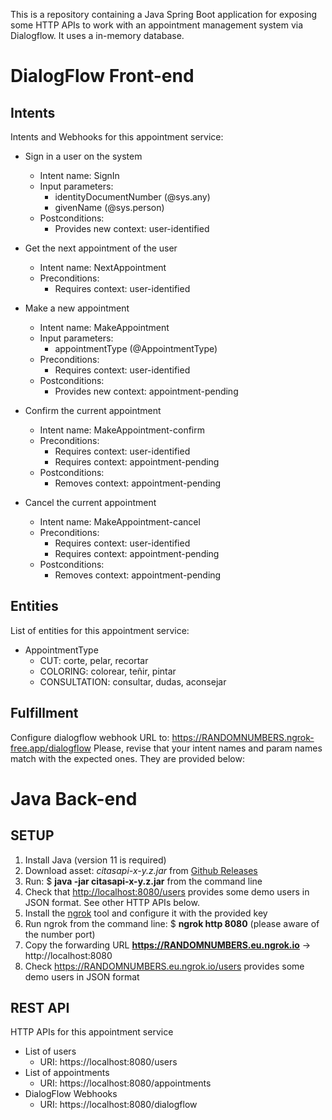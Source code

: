 This is a repository containing a Java Spring Boot application for exposing some HTTP APIs to work with an appointment management system via Dialogflow. It uses a in-memory database.

# DialogFlow Front-end

## Intents

Intents and Webhooks for this appointment service:

* Sign in a user on the system 
   * Intent name: SignIn
   * Input parameters: 
     * identityDocumentNumber (@sys.any)
     * givenName (@sys.person)
   * Postconditions:
     * Provides new context: user-identified
  

* Get the next appointment of the user
  * Intent name: NextAppointment
  * Preconditions:
     * Requires context: user-identified


* Make a new appointment
  * Intent name: MakeAppointment
  * Input parameters: 
    * appointmentType (@AppointmentType)
  * Preconditions:
     * Requires context: user-identified
  * Postconditions:
     * Provides new context: appointment-pending
 
* Confirm the current appointment 
  * Intent name: MakeAppointment-confirm
  * Preconditions:
     * Requires context: user-identified
     * Requires context: appointment-pending
  * Postconditions:
    * Removes context: appointment-pending

* Cancel the current appointment 
  * Intent name: MakeAppointment-cancel 
  * Preconditions:
    * Requires context: user-identified
    * Requires context: appointment-pending
  * Postconditions:
    * Removes context: appointment-pending
  
## Entities
List of entities for this appointment service:
* AppointmentType
  * CUT: corte, pelar, recortar
  * COLORING: colorear, teñir, pintar
  * CONSULTATION: consultar, dudas, aconsejar

## Fulfillment
Configure dialogflow webhook URL to: https://RANDOMNUMBERS.ngrok-free.app/dialogflow
Please, revise that your intent names and param names match with the expected ones. They are provided below:


# Java Back-end

## SETUP

1. Install Java (version 11 is required)
2. Download asset: *citasapi-x-y.z.jar* from [Github Releases](https://github.com/ruizrube/citasAPI/releases) 
3. Run: $ **java -jar citasapi-x-y.z.jar** from the command line
4. Check that [http://localhost:8080/users](http://localhost:8080/users) provides some demo users in JSON format. See other HTTP APIs below.
5. Install the [ngrok](http://ngrok.com)	tool and configure it with the provided key
6. Run ngrok from the command line: $ **ngrok http 8080** (please aware of the number port)
7. Copy the forwarding URL **https://RANDOMNUMBERS.eu.ngrok.io** -> http://localhost:8080 
8. Check https://RANDOMNUMBERS.eu.ngrok.io/users provides some demo users in JSON format

## REST API

HTTP APIs for this appointment service 
* List of users
  * URI: https://localhost:8080/users
* List of appointments
  * URI: https://localhost:8080/appointments
* DialogFlow Webhooks
  * URI: https://localhost:8080/dialogflow


